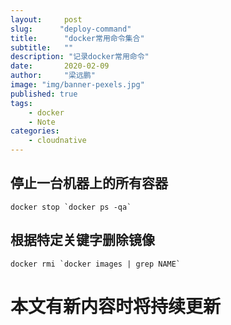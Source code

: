 ```yaml
---
layout:     post 
slug:      "deploy-command"
title:      "docker常用命令集合"
subtitle:   ""
description: "记录docker常用命令"
date:       2020-02-09
author:     "梁远鹏"
image: "img/banner-pexels.jpg"
published: true
tags:
    - docker
    - Note
categories: 
    - cloudnative
---
```


## 停止一台机器上的所有容器

``
docker stop `docker ps -qa`
``

## 根据特定关键字删除镜像
``
docker rmi `docker images | grep NAME`
``


# 本文有新内容时将持续更新
